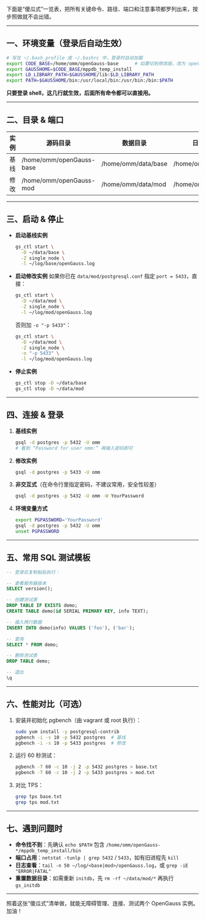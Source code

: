 下面是“傻瓜式”一览表，把所有关键命令、路径、端口和注意事项都罗列出来，按步照做就不会出错。

------

## 一、环境变量（登录后自动生效）

```bash
# 写在 ~/.bash_profile 或 ~/.bashrc 中，登录时自动加载
export CODE_BASE=/home/omm/openGauss-base      # 如要切到修改版，改为 openGauss-mod
export GAUSSHOME=$CODE_BASE/mppdb_temp_install
export LD_LIBRARY_PATH=$GAUSSHOME/lib:$LD_LIBRARY_PATH
export PATH=$GAUSSHOME/bin:/usr/local/bin:/usr/bin:/bin:$PATH
```

**只要登录 shell，这几行就生效，后面所有命令都可以直接用。**

------

## 二、目录 & 端口

| 实例 | 源码目录                 | 数据目录            | 日志目录           | 端口 |
| ---- | ------------------------ | ------------------- | ------------------ | ---- |
| 基线 | /home/omm/openGauss-base | /home/omm/data/base | /home/omm/log/base | 5432 |
| 修改 | /home/omm/openGauss-mod  | /home/omm/data/mod  | /home/omm/log/mod  | 5433 |

------

## 三、启动 & 停止

- **启动基线实例**

  ```bash
  gs_ctl start \
    -D ~/data/base \
    -Z single_node \
    -l ~/log/base/openGauss.log
  ```

- **启动修改实例**
   如果你已在 `data/mod/postgresql.conf` 指定 `port = 5433`，直接：

  ```bash
  gs_ctl start \
    -D ~/data/mod \
    -Z single_node \
    -l ~/log/mod/openGauss.log
  ```

  否则加 `-o "-p 5433"`：

  ```bash
  gs_ctl start \
    -D ~/data/mod \
    -Z single_node \
    -o "-p 5433" \
    -l ~/log/mod/openGauss.log
  ```

- **停止实例**

  ```bash
  gs_ctl stop -D ~/data/base
  gs_ctl stop -D ~/data/mod
  ```

------

## 四、连接 & 登录

1. **基线实例**

   ```bash
   gsql -d postgres -p 5432 -U omm
   # 看到 “Password for user omm:” 再输入密码即可
   ```

2. **修改实例**

   ```bash
   gsql -d postgres -p 5433 -U omm
   ```

3. **非交互式**（在命令行里指定密码，不建议常用，安全性较差）

   ```bash
   gsql -d postgres -p 5432 -U omm -W YourPassword
   ```

4. **环境变量方式**

   ```bash
   export PGPASSWORD='YourPassword'
   gsql -d postgres -p 5432 -U omm
   unset PGPASSWORD
   ```

------

## 五、常用 SQL 测试模板

```sql
-- 登录后复制粘贴执行：

-- 查看服务器版本
SELECT version();

-- 创建测试表
DROP TABLE IF EXISTS demo;
CREATE TABLE demo(id SERIAL PRIMARY KEY, info TEXT);

-- 插入两行数据
INSERT INTO demo(info) VALUES ('foo'), ('bar');

-- 查询
SELECT * FROM demo;

-- 删除测试表
DROP TABLE demo;

-- 退出
\q
```

------

## 六、性能对比（可选）

1. 安装并初始化 pgbench（由 vagrant 或 root 执行）：

   ```bash
   sudo yum install -y postgresql-contrib
   pgbench -i -s 10 -p 5432 postgres  # 基线
   pgbench -i -s 10 -p 5433 postgres  # 修改
   ```

2. 运行 60 秒测试：

   ```bash
   pgbench -T 60 -c 10 -j 2 -p 5432 postgres > base.txt
   pgbench -T 60 -c 10 -j 2 -p 5433 postgres > mod.txt
   ```

3. 对比 TPS：

   ```bash
   grep tps base.txt
   grep tps mod.txt
   ```

------

## 七、遇到问题时

- **命令找不到**：先确认 `echo $PATH` 包含 `/home/omm/openGauss-*/mppdb_temp_install/bin`
- **端口占用**：`netstat -tunlp | grep 5432` / `5433`，如有旧进程先 `kill`
- **日志查看**：`tail -n 50 ~/log/<base|mod>/openGauss.log`，或 `grep -iE "ERROR|FATAL"`
- **重置数据目录**：如需重新 `initdb`，先 `rm -rf ~/data/mod/*` 再执行 `gs_initdb`

------

照着这张“傻瓜式”清单做，就能无障碍管理、连接、测试两个 OpenGauss 实例。加油！